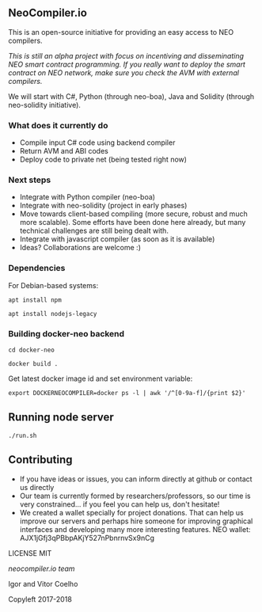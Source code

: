 
## NeoCompiler.io

This is an open-source initiative for providing an easy access to NEO compilers.

*This is still an alpha project with focus on incentiving and disseminating NEO smart contract programming. If you really want to deploy the smart contract on NEO network, make sure you check the AVM with external compilers.*

We will start with C#, Python (through neo-boa), Java and Solidity (through neo-solidity initiative).

### What does it currently do
* Compile input C# code using backend compiler
* Return AVM and ABI codes
* Deploy code to private net (being tested right now)

### Next steps
* Integrate with Python compiler (neo-boa)
* Integrate with neo-solidity (project in early phases)
* Move towards client-based compiling (more secure, robust and much more scalable). Some efforts have been done here already, but many technical challenges are still being dealt with.
* Integrate with javascript compiler (as soon as it is available)
* Ideas? Collaborations are welcome :)

### Dependencies

For Debian-based systems:

`apt install npm`

`apt install nodejs-legacy`

### Building docker-neo backend

`cd docker-neo`

`docker build .`

Get latest docker image id and set environment variable:

`export DOCKERNEOCOMPILER=docker ps -l | awk '/^[0-9a-f]/{print $2}'`

## Running node server

`./run.sh`

## Contributing

* If you have ideas or issues, you can inform directly at github or contact us directly
* Our team is currently formed by researchers/professors, so our time is very constrained... if you feel you can help us, don't hesitate!
* We created a wallet specially for project donations. That can help us improve our servers and perhaps hire someone for improving graphical interfaces and developing many more interesting features. NEO wallet:
AJX1jGfj3qPBbpAKjY527nPbnrnvSx9nCg


LICENSE MIT

*neocompiler.io team*

Igor and Vitor Coelho

Copyleft 2017-2018
